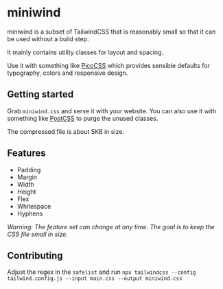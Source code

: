 # miniwind

miniwind is a subset of TailwindCSS that is reasonably small so that it can be used without a build step.

It mainly contains utility classes for layout and spacing.

Use it with something like [PicoCSS](https://picocss.com/) which provides sensible defaults for typography, colors and responsive design.

## Getting started

Grab `miniwind.css` and serve it with your website. You can also use it with something like [PostCSS](https://postcss.org/) to purge the unused classes.

The compressed file is about 5KB in size.

## Features

- Padding
- Margin
- Width
- Height
- Flex
- Whitespace
- Hyphens

_Warning: The feature set can change at any time. The goal is to keep the CSS file small in size._

## Contributing

Adjust the regex in the `safelist` and run `npx tailwindcss --config tailwind.config.js --input main.css --output miniwind.css`
